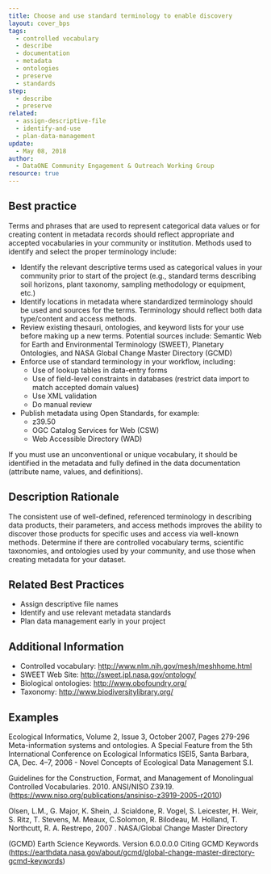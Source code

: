 ```yaml
---
title: Choose and use standard terminology to enable discovery
layout: cover_bps
tags:
  - controlled vocabulary
  - describe
  - documentation
  - metadata
  - ontologies
  - preserve
  - standards
step:
  - describe
  - preserve
related:
  - assign-descriptive-file
  - identify-and-use
  - plan-data-management
update:
  - May 08, 2018
author:
  - DataONE Community Engagement & Outreach Working Group
resource: true
---
```


## Best practice

Terms and phrases that are used to represent categorical data values or for creating content in metadata records should reflect appropriate and accepted vocabularies in your community or institution. Methods used to identify and select the proper terminology include:
 - Identify the relevant descriptive terms used as categorical values in your community prior to start of the project (e.g., standard terms describing soil horizons, plant taxonomy, sampling methodology or equipment, etc.)
 - Identify locations in metadata where standardized terminology should be used and sources for the terms. Terminology should reflect both data type/content and access methods.
 - Review existing thesauri, ontologies, and keyword lists for your use before making up a new terms. Potential sources include: Semantic Web for Earth and Environmental Terminology (SWEET), Planetary Ontologies, and NASA Global Change Master Directory (GCMD)
 - Enforce use of standard terminology in your workflow, including:
    - Use of lookup tables in data-entry forms
    - Use of field-level constraints in databases (restrict data import to match accepted domain values)
    - Use XML validation
    - Do manual review
  - Publish metadata using Open Standards, for example:
    - z39.50
    - OGC Catalog Services for Web (CSW)
    - Web Accessible Directory (WAD)

If you must use an unconventional or unique vocabulary, it should be identified in the metadata and fully defined in the data documentation (attribute name, values, and definitions).

## Description Rationale

The consistent use of well-defined, referenced terminology in describing data products, their parameters, and access methods improves the ability to discover those products for specific uses and access via well-known methods. Determine if there are controlled vocabulary terms, scientific taxonomies, and ontologies used by your community, and use those when creating metadata for your dataset.

## Related Best Practices

- Assign descriptive file names
- Identify and use relevant metadata standards
- Plan data management early in your project

## Additional Information

- Controlled vocabulary: http://www.nlm.nih.gov/mesh/meshhome.html
- SWEET Web Site: http://sweet.jpl.nasa.gov/ontology/
- Biological ontologies: http://www.obofoundry.org/
- Taxonomy: http://www.biodiversitylibrary.org/

## Examples

Ecological Informatics, Volume 2, Issue 3, October 2007, Pages 279-296 Meta-information systems and ontologies. A Special Feature from the 5th International Conference on Ecological Informatics ISEI5, Santa Barbara, CA, Dec. 4–7, 2006 - Novel Concepts of Ecological Data Management S.I.

Guidelines for the Construction, Format, and Management of Monolingual Controlled Vocabularies. 2010. ANSI/NISO Z39.19. (https://www.niso.org/publications/ansiniso-z3919-2005-r2010)

Olsen, L.M., G. Major, K. Shein, J. Scialdone, R. Vogel, S. Leicester, H. Weir, S. Ritz, T. Stevens, M. Meaux, C.Solomon, R. Bilodeau, M. Holland, T. Northcutt, R. A. Restrepo, 2007 . NASA/Global Change Master Directory

(GCMD) Earth Science Keywords. Version 6.0.0.0.0
Citing GCMD Keywords (https://earthdata.nasa.gov/about/gcmd/global-change-master-directory-gcmd-keywords)
